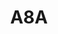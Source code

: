 ---
layout: prologo
menu: false
title: A8A
title-tei:  /Aviii/
letter: A
number: 8
description: Prólogo A
permalink: /A8A/
prev: A7B
next: A8B
---